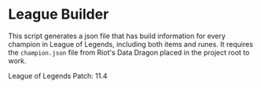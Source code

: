# League Builder

This script generates a json file that has build information for every champion in League of Legends, including both items and runes.
It requires the `champion.json` file from Riot's Data Dragon placed in the project root to work.

League of Legends Patch: 11.4